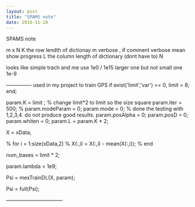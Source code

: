 ```yaml
---
layout: post
title: "SPAMS note"
date: 2016-11-20
---
```


SPAMS note

m x N
K the row lendth of dictionay  m
verbose , if comment verbose mean show progress
L the column length of dictionary (dont have to) N

looks like simple trach and me use 1e0 / 1e15 larger one but not small one 1e-9


————— used in my project to train GPS
if exist('limit','var') == 0, limit = 8; end;

param.K = limit ; % change limit*2 to limit so the size square
param.iter = 500; %
param.modeParam = 0;
param.mode = 0; % done the testing with 1,2,3,4. do not produce good results.
param.posAlpha = 0;
param.posD = 0;
param.whiten = 0;
param.L = param.K * 2;


X = xData;

% for i = 1:size(xData,2)
% X(:,i) = X(:,i) - mean(X(:,i));
% end

num_bases = limit * 2;

param.lambda = 1e9;

Psi = mexTrainDL(X, param);

Psi = full(Psi);


———————————
